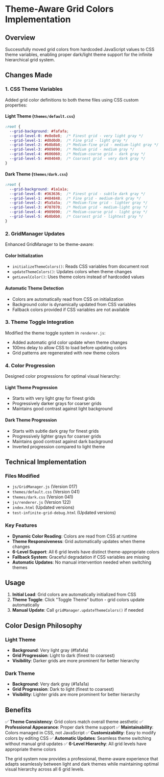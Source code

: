# Theme-Aware Grid Colors Implementation

## Overview
Successfully moved grid colors from hardcoded JavaScript values to CSS theme variables, enabling proper dark/light theme support for the infinite hierarchical grid system.

## Changes Made

### 1. CSS Theme Variables
Added grid color definitions to both theme files using CSS custom properties:

#### Light Theme (`themes/default.css`)
```css
:root {
  --grid-background: #fafafa;
  --grid-level-0: #e8e8e8;  /* Finest grid - very light gray */
  --grid-level-1: #d0d0d0;  /* Fine grid - light gray */
  --grid-level-2: #b8b8b8;  /* Medium-fine grid - medium-light gray */
  --grid-level-3: #909090;  /* Medium grid - medium gray */
  --grid-level-4: #606060;  /* Medium-coarse grid - dark gray */
  --grid-level-5: #404040;  /* Coarsest grid - very dark gray */
}
```

#### Dark Theme (`themes/dark.css`)
```css
:root {
  --grid-background: #1a1a1a;
  --grid-level-0: #363636;  /* Finest grid - subtle dark gray */
  --grid-level-1: #484848;  /* Fine grid - medium-dark gray */
  --grid-level-2: #5a5a5a;  /* Medium-fine grid - lighter gray */
  --grid-level-3: #707070;  /* Medium grid - medium-light gray */
  --grid-level-4: #909090;  /* Medium-coarse grid - light gray */
  --grid-level-5: #b0b0b0;  /* Coarsest grid - lightest gray */
}
```

### 2. GridManager Updates
Enhanced GridManager to be theme-aware:

#### Color Initialization
- `initializeThemeColors()`: Reads CSS variables from document root
- `updateThemeColors()`: Updates colors when theme changes
- `getLevelColor()`: Uses theme colors instead of hardcoded values

#### Automatic Theme Detection
- Colors are automatically read from CSS on initialization
- Background color is dynamically updated from CSS variables
- Fallback colors provided if CSS variables are not available

### 3. Theme Toggle Integration
Modified the theme toggle system in `renderer.js`:
- Added automatic grid color update when theme changes
- 100ms delay to allow CSS to load before updating colors
- Grid patterns are regenerated with new theme colors

### 4. Color Progression
Designed color progressions for optimal visual hierarchy:

#### Light Theme Progression
- Starts with very light gray for finest grids
- Progressively darker grays for coarser grids
- Maintains good contrast against light background

#### Dark Theme Progression  
- Starts with subtle dark gray for finest grids
- Progressively lighter grays for coarser grids
- Maintains good contrast against dark background
- Inverted progression compared to light theme

## Technical Implementation

### Files Modified
- `js/GridManager.js` (Version 017)
- `themes/default.css` (Version 041)
- `themes/dark.css` (Version 041)
- `js/renderer.js` (Version 122)
- `index.html` (Updated versions)
- `test-infinite-grid-debug.html` (Updated versions)

### Key Features
- **Dynamic Color Reading**: Colors are read from CSS at runtime
- **Theme Responsiveness**: Grid automatically updates when theme changes
- **6-Level Support**: All 6 grid levels have distinct theme-appropriate colors
- **Fallback System**: Graceful degradation if CSS variables are missing
- **Automatic Updates**: No manual intervention needed when switching themes

## Usage
1. **Initial Load**: Grid colors are automatically initialized from CSS
2. **Theme Toggle**: Click "Toggle Theme" button - grid colors update automatically
3. **Manual Update**: Call `gridManager.updateThemeColors()` if needed

## Color Design Philosophy

### Light Theme
- **Background**: Very light gray (#fafafa)
- **Grid Progression**: Light to dark (finest to coarsest)
- **Visibility**: Darker grids are more prominent for better hierarchy

### Dark Theme  
- **Background**: Very dark gray (#1a1a1a)
- **Grid Progression**: Dark to light (finest to coarsest)
- **Visibility**: Lighter grids are more prominent for better hierarchy

## Benefits
✅ **Theme Consistency**: Grid colors match overall theme aesthetic
✅ **Professional Appearance**: Proper dark theme support
✅ **Maintainability**: Colors managed in CSS, not JavaScript
✅ **Customizability**: Easy to modify colors by editing CSS
✅ **Automatic Updates**: Seamless theme switching without manual grid updates
✅ **6-Level Hierarchy**: All grid levels have appropriate theme colors

The grid system now provides a professional, theme-aware experience that adapts seamlessly between light and dark themes while maintaining optimal visual hierarchy across all 6 grid levels.
